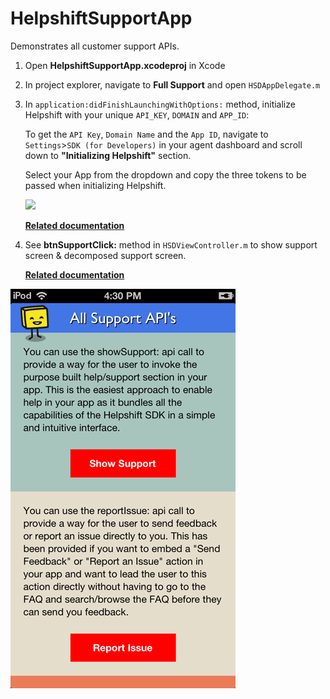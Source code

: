 # HelpshiftSupportApp

Demonstrates all customer support APIs.

1. Open **HelpshiftSupportApp.xcodeproj** in Xcode

1. In project explorer, navigate to **Full Support** and open `HSDAppDelegate.m`

1. In `application:didFinishLaunchingWithOptions:` method, initialize Helpshift with your unique `API_KEY`, `DOMAIN` and `APP_ID`:

    To get the `API Key`, `Domain Name` and the `App ID`, navigate to `Settings`>`SDK (for Developers)` in your agent dashboard and scroll down to **"Initializing Helpshift"** section.

    Select your App from the dropdown and copy the three tokens to be passed when initializing Helpshift.

    ![](https://developers.helpshift.com/static/books/common/settings-integration.png)

    **[Related documentation](http://developers.helpshift.com/ios/getting-started/#initializing)**

1. See **btnSupportClick:** method in `HSDViewController.m` to show support screen & decomposed support screen.

    **[Related documentation](http://developers.helpshift.com/ios/support-tools/#full-support)**

![Full Support screenshot](Screenshot.png)
